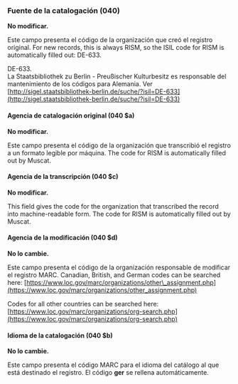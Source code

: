 ### Fuente de la catalogación (040)

**No modificar.**

Este campo presenta el código de la organización que creó el registro original. For new records, this is always RISM, so the ISIL code for RISM is automatically filled out: DE-633.

DE-633.  
La Staatsbibliothek zu Berlin - Preußischer Kulturbesitz es responsable del mantenimiento de los códigos para Alemania. Ver [http://sigel.staatsbibliothek-berlin.de/suche/?isil=DE-633](http://sigel.staatsbibliothek-berlin.de/suche/?isil=DE-633)

#### Agencia de catalogación original (040 $a)

**No modificar.**

Este campo presenta el código de la organización que transcribió el registro a un formato legible por máquina. The code for RISM is automatically filled out by Muscat.

#### Agencia de la transcripción (040 $c)

**No modificar.**

This field gives the code for the organization that transcribed the record into machine-readable form. The code for RISM is automatically filled out by Muscat.

#### Agencia de la modificación (040 $d)

**No lo cambie.**

Este campo presenta el código de la organización responsable de modificar el registro MARC. Canadian, British, and German codes can be searched here: [https://www.loc.gov/marc/organizations/other\_assignment.php](https://www.loc.gov/marc/organizations/other_assignment.php)

Codes for all other countries can be searched here: [https://www.loc.gov/marc/organizations/org-search.php](https://www.loc.gov/marc/organizations/org-search.php)

#### Idioma de la catalogación (040 $b)

**No lo cambie.**

Este campo presenta el código MARC para el idioma del catálogo al que está destinado el registro. El código **ger** se rellena automáticamente.
